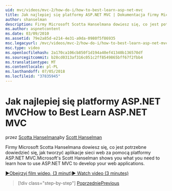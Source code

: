 ```yaml
---
uid: mvc/videos/mvc-2/how-do-i/how-to-best-learn-asp-net-mvc
title: Jak najlepiej się platformy ASP.NET MVC | Dokumentacja firmy Microsoft
author: shanselman
description: Firmy Microsoft Scotta Hanselmana dowiesz się, co jest potrzebne dowiedzieć się, jak tworzyć aplikacje sieci web za pomocą platformy ASP.NET MVC.
ms.author: aspnetcontent
ms.date: 03/09/2010
ms.assetid: 79e2a85d-e214-4e31-a9da-0980f5f86935
msc.legacyurl: /mvc/videos/mvc-2/how-do-i/how-to-best-learn-asp-net-mvc
msc.type: video
ms.openlocfilehash: 2a170ca106cb850f1d194a40ef41340b136570df
ms.sourcegitcommit: b28cd0313af316c051c2ff8549865bff67f2fbb4
ms.translationtype: MT
ms.contentlocale: pl-PL
ms.lasthandoff: 07/05/2018
ms.locfileid: "37835945"
---
```

<a name="how-to-best-learn-aspnet-mvc"></a><span data-ttu-id="93528-103">Jak najlepiej się platformy ASP.NET MVC</span><span class="sxs-lookup"><span data-stu-id="93528-103">How to Best Learn ASP.NET MVC</span></span>
====================
<span data-ttu-id="93528-104">przez [Scotta Hanselmana](https://github.com/shanselman)</span><span class="sxs-lookup"><span data-stu-id="93528-104">by [Scott Hanselman](https://github.com/shanselman)</span></span>

<span data-ttu-id="93528-105">Firmy Microsoft Scotta Hanselmana dowiesz się, co jest potrzebne dowiedzieć się, jak tworzyć aplikacje sieci web za pomocą platformy ASP.NET MVC.</span><span class="sxs-lookup"><span data-stu-id="93528-105">Microsoft's Scott Hanselman shows you what you need to learn how to use ASP.NET MVC to develop your web applications.</span></span>

[<span data-ttu-id="93528-106">&#9654;Obejrzyj film wideo, (3 minut)</span><span class="sxs-lookup"><span data-stu-id="93528-106">&#9654; Watch video (3 minutes)</span></span>](https://channel9.msdn.com/Blogs/ASP-NET-Site-Videos/how-to-best-learn-asp-net-mvc)

> [!div class="step-by-step"]
> [<span data-ttu-id="93528-107">Poprzednie</span><span class="sxs-lookup"><span data-stu-id="93528-107">Previous</span></span>](5-minute-introduction-to-aspnet-mvc.md)
